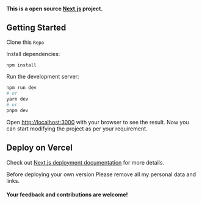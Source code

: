 #### This is a open source [Next.js](https://nextjs.org/) project.

## Getting Started

Clone this `Repo`

Install dependencies:

`npm install`


Run the development server:

```bash
npm run dev
# or
yarn dev
# or
pnpm dev
```

Open [http://localhost:3000](http://localhost:3000) with your browser to see the result.
 Now you can start modifying the project as per your requirement.

## Deploy on Vercel

Check out [Next.js deployment documentation](https://nextjs.org/docs/deployment) for more details.

Before deploying your own version Please remove all my personal data and links.

 
#### Your feedback and contributions are welcome!

